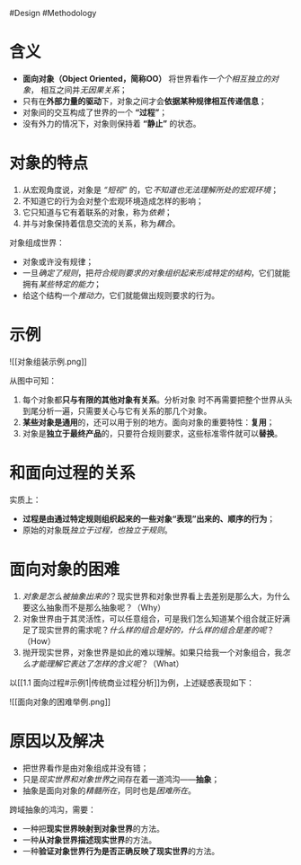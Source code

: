 #Design #Methodology
# 含义
- **面向对象（Object Oriented，简称OO）** 将世界看作*一个个相互独立的对象*， 相互之间并*无因果关系*；
- 只有在**外部力量的驱动**下，对象之间才会**依据某种规律相互传递信息**；
- 对象间的交互构成了世界的一个 **“过程”**；
- 没有外力的情况下，对象则保持着 **“静止”** 的状态。

# 对象的特点
1. 从宏观角度说，对象是 *“短视”* 的，它*不知道也无法理解所处的宏观环境*；
2. 不知道它的行为会对整个宏观环境造成怎样的影响；
3. 它只知道与它有着联系的对象，称为*依赖*；
4. 并与对象保持着信息交流的关系，称为*耦合*。

对象组成世界：
- 对象或许没有规律；
- 一旦*确定了规则*，把*符合规则要求的对象组织起来形成特定的结构*，它们就能拥有*某些特定的能力*；
- 给这个结构一个*推动力*，它们就能做出规则要求的行为。

# 示例

![[对象组装示例.png]]

从图中可知：
1. 每个对象都**只与有限的其他对象有关系**。分析对象 时不再需要把整个世界从头到尾分析一遍，只需要关心与它有关系的那几个对象。
2. **某些对象是通用**的，还可以用于别的地方。面向对象的重要特性：**复用**；
3. 对象是**独立于最终产品**的，只要符合规则要求，这些标准零件就可以**替换**。

# 和面向过程的关系
实质上：
- **过程是由通过特定规则组织起来的一些对象“表现”出来的、顺序的行为**；
- 原始的对象既*独立于过程，也独立于规则*。

# 面向对象的困难
1. *对象是怎么被抽象出来的*？现实世界和对象世界看上去差别是那么大，为什么要这么抽象而不是那么抽象呢？（Why）
2. 对象世界由于其灵活性，可以任意组合，可是我们怎么知道某个组合就正好满足了现实世界的需求呢？*什么样的组合是好的，什么样的组合是差的呢*？ （How）
3. 抛开现实世界，对象世界是如此的难以理解。如果只给我一个对象组合，我*怎么才能理解它表达了怎样的含义呢*？（What）

以[[1.1 面向过程#示例1|传统商业过程分析]]为例，上述疑惑表现如下：

![[面向对象的困难举例.png]]

# 原因以及解决
- 把世界看作是由对象组成并没有错；
- 只是*现实世界和对象世界*之间存在着一道鸿沟——**抽象**；
- 抽象是面向对象的*精髓所在*，同时也是*困难所在*。

跨域抽象的鸿沟，需要：
- 一种把**现实世界映射到对象世界**的方法。
- 一种**从对象世界描述现实世界**的方法。
- 一种**验证对象世界行为是否正确反映了现实世界**的方法。

